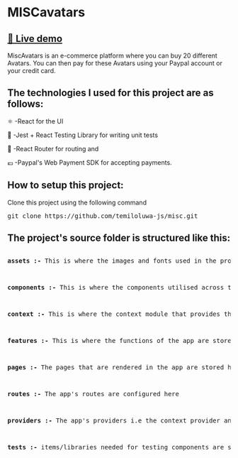 <h1>MISCavatars</h1>

<h2><a href="https://miscavatars.vercel.app">🚀 Live demo </a></h2>

MiscAvatars is an e-commerce platform where you can buy 20 different Avatars. You can then pay for these Avatars using your Paypal account or your credit card.

<h2>The technologies I used for this project are as follows:</h2>
</div>
<p>⚛️ -React for the UI</p>
<p>🧪 -Jest + React Testing Library for writing unit tests</p>
<p>📍 -React Router for routing and</p>
<p>💶 -Paypal's Web Payment SDK for accepting payments.</p>

</div>
<h2>How to setup this project:</h2>
<p>Clone this project using the following command</p>
<pre>
git clone https://github.com/temiloluwa-js/misc.git
</pre>

<h2>The project's source folder is structured like this:</h2>
<pre>
<p><b>assets :-</b> This is where the images and fonts used in the project are stored</p>
<p><b>components :-</b> This is where the components utilised across the app are stored</p>
<p><b>context :-</b> This is where the context module that provides the app's universal logic is stored</p>
<p><b>features :-</b> This is where the functions of the app are stored. reusable components are used in making containers that provide a necessary function for each feature of the app</p>
<p><b>pages :-</b> The pages that are rendered in the app are stored here</p>
<p><b>routes :-</b> The app's routes are configured here</p>
<p><b>providers :-</b> The app's providers i.e the context provider and paypal's provider are configured here</p>
<p><b>tests :-</b> items/libraries needed for testing components are stored here.</p>
</pre>
